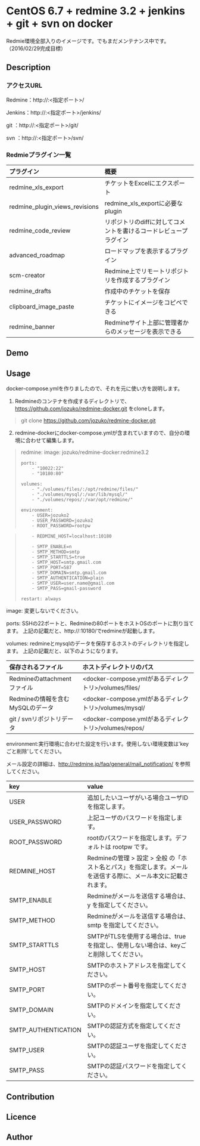 CentOS 6.7 + redmine 3.2 + jenkins + git + svn on docker
====

Redmie環境全部入りのイメージです。でもまだメンテナンス中です。（2016/02/29完成目標）

## Description

### アクセスURL

Redmine：http://<host-address>:<指定ポート>/

Jenkins：http://<host-address>:<指定ポート>/jenkins/

git    ：http://<host-address>:<指定ポート>/git/

svn    ：http://<host-address>:<指定ポート>/svn/

### Redmieプラグイン一覧

| プラグイン                     | 概要                                                             |
|:-------------------------------|:-----------------------------------------------------------------|
| redmine_xls_export             | チケットをExcelにエクスポート                                    |
| redmine_plugin_views_revisions | redmine_xls_exportに必要なplugin                                 |
| redmine_code_review            | リポジトリのdiffに対してコメントを書けるコードレビュープラグイン |
| advanced_roadmap               | ロードマップを表示するプラグイン                                 |
| scm-creator                    | Redmine上でリモートリポジトリを作成するプラグイン                |
| redmine_drafts                 | 作成中のチケットを保存                                           |
| clipboard_image_paste          | チケットにイメージをコピペできる                                 |
| redmine_banner                 | Redmineサイト上部に管理者からのメッセージを表示できる            |

## Demo

## Usage

docker-compose.ymlを作りましたので、それを元に使い方を説明します。

1. Redmineのコンテナを作成するディレクトリで、https://github.com/jozuko/redmine-docker.git をcloneします。
> git clone https://github.com/jozuko/redmine-docker.git

2. redmine-dockerにdocker-compose.ymlが含まれていますので、自分の環境に合わせて編集します。
> redmine:
>     image: jozuko/redmine-docker:redmine3.2
>
>     ports:
>         - "10022:22"
>         - "10180:80"
>
>     volumes:
>         - "./volumes/files/:/opt/redmine/files/"
>         - "./volumes/mysql/:/var/lib/mysql/"
>         - "./volumes/repos/:/var/opt/redmine/"
>
>     environment:
>         - USER=jozuko2
>         - USER_PASSWORD=jozuko2
>         - ROOT_PASSWORD=rootpw

>         - REDMINE_HOST=localhost:10180
>
>         - SMTP_ENABLE=n
>         - SMTP_METHOD=smtp
>         - SMTP_STARTTLS=true
>         - SMTP_HOST=smtp.gmail.com
>         - SMTP_PORT=587
>         - SMTP_DOMAIN=smtp.gmail.com
>         - SMTP_AUTHENTICATION=plain
>         - SMTP_USER=user.name@gmail.com
>         - SMTP_PASS=gmail-password
>
>     restart: always

image: 変更しないでください。

ports: SSHの22ポートと、Redmineの80ポートをホストOSのポートに割り当てます。
       上記の記載だと、http://<host-address>:10180/でredmineが起動します。

volumes: redmineとmysqlのデータを保存するホストのディレクトリを指定します。
         上記の記載だと、以下のようになります。

| 保存されるファイル               | ホストディレクトリのパス                                         |
|:---------------------------------|:-----------------------------------------------------------------|
| Redmineのattachmentファイル      | <docker-compose.ymlがあるディレクトリ>/volumes/files/            |
| Redmineの情報を含むMySQLのデータ | <docker-compose.ymlがあるディレクトリ>/volumes/mysql/            |
| git / svnリポジトリデータ        | <docker-compose.ymlがあるディレクトリ>/volumes/repos/            |

environment:実行環境に合わせた設定を行います。使用しない環境変数は'keyごと削除'してください。

メール設定の詳細は、http://redmine.jp/faq/general/mail_notification/ を参照してください。


| key                 | value                                                                                                          |
|:--------------------|:---------------------------------------------------------------------------------------------------------------|
| USER                | 追加したいユーザがいる場合ユーザIDを指定します。                                                               |
| USER_PASSWORD       | 上記ユーザのパスワードを指定します。                                                                           |
| ROOT_PASSWORD       | rootのパスワードを指定します。デフォルトは rootpw です。                                                       |
| REDMINE_HOST        | Redmineの管理 > 設定 > 全般 の「ホスト名とパス」を指定します。メールを送信する際に、メール本文に記載されます。 |
| SMTP_ENABLE         | Redmineがメールを送信する場合は、 y を指定してください。                                                       |
| SMTP_METHOD         | Redmineがメールを送信する場合は、 smtp を指定してください。                                                    |
| SMTP_STARTTLS       | SMTPがTLSを使用する場合は、trueを指定し、使用しない場合は、keyごと削除してください。                           |
| SMTP_HOST           | SMTPのホストアドレスを指定してください。                                                                       |
| SMTP_PORT           | SMTPのポート番号を指定してください。                                                                           |
| SMTP_DOMAIN         | SMTPのドメインを指定してください。                                                                             |
| SMTP_AUTHENTICATION | SMTPの認証方式を指定してください。                                                                             |
| SMTP_USER           | SMTPの認証ユーザを指定してください。                                                                           |
| SMTP_PASS           | SMTPの認証パスワードを指定してください。                                                                       |


## Contribution


## Licence



## Author

